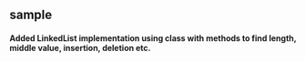 ## sample
#### Added LinkedList implementation using class with methods to find length, middle value, insertion, deletion etc.
